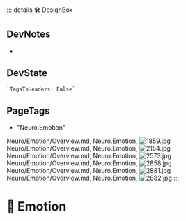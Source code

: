 ::: details 🛠 <dev>DesignBox</dev>

## DevNotes

-

## DevState

```py
`TagsToHeaders: False`
```

<h2>PageTags</h2>

- "Neuro.Emotion"

Neuro/Emotion/Overview.md, <dev>Neuro.Emotion</dev>, ![1859.jpg](/PaperPhoto/1859.jpg)
Neuro/Emotion/Overview.md, <dev>Neuro.Emotion</dev>, ![2154.jpg](/PaperPhoto/2154.jpg)
Neuro/Emotion/Overview.md, <dev>Neuro.Emotion</dev>, ![2573.jpg](/PaperPhoto/2573.jpg)
Neuro/Emotion/Overview.md, <dev>Neuro.Emotion</dev>, ![2858.jpg](/PaperPhoto/2858.jpg)
Neuro/Emotion/Overview.md, <dev>Neuro.Emotion</dev>, ![2881.jpg](/PaperPhoto/2881.jpg)
Neuro/Emotion/Overview.md, <dev>Neuro.Emotion</dev>, ![2882.jpg](/PaperPhoto/2882.jpg)
:::

# 💜 <neuro>Emotion</neuro>
